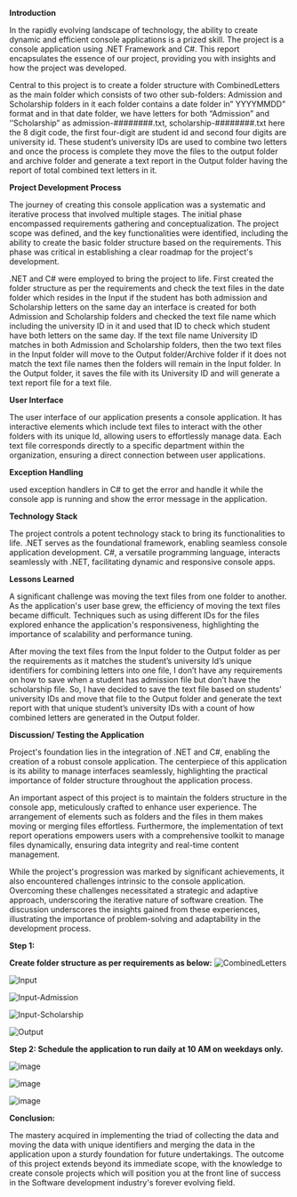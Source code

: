 **Introduction**

In the rapidly evolving landscape of technology, the ability to create dynamic and efficient console applications is a prized skill. The project is a console application using .NET Framework and C#. This report encapsulates the essence of our project, providing you with insights and how the project was developed.

Central to this project is to create a folder structure with CombinedLetters as the main folder which consists of two other sub-folders: Admission and Scholarship folders in it each folder contains a date folder in” YYYYMMDD” format and in that date folder, we have letters for both “Admission” and ‘’Scholarship” as admission-########.txt, scholarship-########.txt here the 8 digit code, the first four-digit are student id and second four digits are university id. These student’s university IDs are used to combine two letters and once the process is complete they move the files to the output folder and archive folder and generate a text report in the Output folder having the report of total combined text letters in it.

**Project Development Process**

The journey of creating this console application was a systematic and iterative process that involved multiple stages. The initial phase encompassed requirements gathering and conceptualization. The project scope was defined, and the key functionalities were identified, including the ability to create the basic folder structure based on the requirements. This phase was critical in establishing a clear roadmap for the project's development.

.NET and C# were employed to bring the project to life. First created the folder structure as per the requirements and check the text files in the date folder which resides in the Input if the student has both admission and Scholarship letters on the same day an interface is created for both Admission and Scholarship folders and checked the text file name which including the university ID in it and used that ID to check which student have both letters on the same day. If the text file name University ID matches in both Admission and Scholarship folders, then the two text files in the Input folder will move to the Output folder/Archive folder if it does not match the text file names then the folders will remain in the Input folder. In the Output folder, it saves the file with its University ID and will generate a text report file for a text file.

**User Interface**

The user interface of our application presents a console application. It has interactive elements which include text files to interact with the other folders with its unique Id, allowing users to effortlessly manage data. Each text file corresponds directly to a specific department within the organization, ensuring a direct connection between user applications.

**Exception Handling**

used exception handlers in C# to get the error and handle it while the console app is running and show the error message in the application.

**Technology Stack**

The project controls a potent technology stack to bring its functionalities to life. .NET serves as the foundational framework, enabling seamless console application development. C#, a versatile programming language, interacts seamlessly with .NET, facilitating dynamic and responsive console apps. 

**Lessons Learned**

A significant challenge was moving the text files from one folder to another. As the application's user base grew, the efficiency of moving the text files became difficult. Techniques such as using different IDs for the files explored enhance the application's responsiveness, highlighting the importance of scalability and performance tuning.

After moving the text files from the Input folder to the Output folder as per the requirements as it matches the student’s university Id’s unique identifiers for combining letters into one file, I don’t have any requirements on how to save when a student has admission file but don’t have the scholarship file. So, I have decided to save the text file based on students’ university IDs and move that file to the Output folder and generate the text report with that unique student’s university IDs with a count of how combined letters are generated in the Output folder.

**Discussion/ Testing the Application**

Project's foundation lies in the integration of .NET and C#, enabling the creation of a robust console application. The centerpiece of this application is its ability to manage interfaces seamlessly, highlighting the practical importance of folder structure throughout the application process.

An important aspect of this project is to maintain the folders structure in the console app, meticulously crafted to enhance user experience. The arrangement of elements such as folders and the files in them makes moving or merging files effortless. Furthermore, the implementation of text report operations empowers users with a comprehensive toolkit to manage files dynamically, ensuring data integrity and real-time content management.

While the project's progression was marked by significant achievements, it also encountered challenges intrinsic to the console application. Overcoming these challenges necessitated a strategic and adaptive approach, underscoring the iterative nature of software creation. The discussion underscores the insights gained from these experiences, illustrating the importance of problem-solving and adaptability in the development process.

**Step 1:**

**Create folder structure as per requirements as below:**
![CombinedLetters](https://github.com/Medepalli12/StudentLetterProcessing/assets/134563904/d8fcc045-9aff-48f8-9c02-a65aafde09cb)

![Input](https://github.com/Medepalli12/StudentLetterProcessing/assets/134563904/2876ca51-ba78-4e30-8498-c48057945a87)

![Input-Admission](https://github.com/Medepalli12/StudentLetterProcessing/assets/134563904/bd9d16cf-d7a1-430a-8995-5df57452c960)

![Input-Scholarship](https://github.com/Medepalli12/StudentLetterProcessing/assets/134563904/4ba1a2e0-f6db-4c1c-af5d-8402b4180ce9)

![Output](https://github.com/Medepalli12/StudentLetterProcessing/assets/134563904/49ec468a-4d16-4a50-abd0-16a60ae1ad26)

**Step 2: Schedule the application to run daily at 10 AM on weekdays only.**
 
![image](https://github.com/Medepalli12/StudentLetterProcessing/assets/134563904/8610066a-51fb-4b9d-9f7b-9af365513bf0)

![image](https://github.com/Medepalli12/StudentLetterProcessing/assets/134563904/4754b2da-db0a-4eed-a92b-2006f1a7ccd9)

![image](https://github.com/Medepalli12/StudentLetterProcessing/assets/134563904/6ee1c7c3-d200-452c-b265-906a59f792ed)

**Conclusion:**

The mastery acquired in implementing the triad of collecting the data and moving the data with unique identifiers and merging the data in the application upon a sturdy foundation for future undertakings. The outcome of this project extends beyond its immediate scope, with the knowledge to create console projects which will position you at the front line of success in the Software development industry's forever evolving field. 
